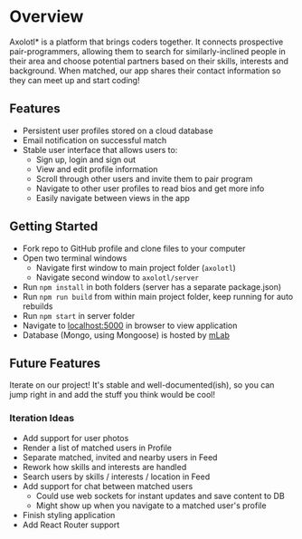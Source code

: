 # Overview

Axolotl* is a platform that brings coders together. It connects prospective pair-programmers, allowing them to search for similarly-inclined people in their area and choose potential partners based on their skills, interests and background. When matched, our app shares their contact information so they can meet up and start coding!

## Features
- Persistent user profiles stored on a cloud database
- Email notification on successful match
- Stable user interface that allows users to:
  - Sign up, login and sign out
  - View and edit profile information
  - Scroll through other users and invite them to pair program
  - Navigate to other user profiles to read bios and get more info
  - Easily navigate between views in the app

## Getting Started
- Fork repo to GitHub profile and clone files to your computer
- Open two terminal windows
  - Navigate first window to main project folder (`axolotl`)
  - Navigate second window to `axolotl/server`
- Run `npm install` in both folders (server has a separate package.json)
- Run `npm run build` from within main project folder, keep running for auto rebuilds
- Run `npm start` in server folder
- Navigate to  [localhost:5000](http://localhost:5000/) in browser to view application
- Database (Mongo, using Mongoose) is hosted by [mLab](https://mlab.com/)

## Future Features

Iterate on our project! It's stable and well-documented(ish), so you can jump right in and add the stuff you think would be cool!

### Iteration Ideas
- Add support for user photos
- Render a list of matched users in Profile
- Separate matched, invited and nearby users in Feed
- Rework how skills and interests are handled
- Search users by skills / interests / location in Feed
- Add support for chat between matched users
  - Could use web sockets for instant updates and save content to DB
  - Might show up when you navigate to a matched user's profile
- Finish styling application
- Add React Router support
